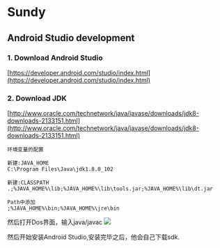 # Sundy

## Android Studio development ##

### 1. Download Android Studio
[https://developer.android.com/studio/index.html](https://developer.android.com/studio/index.html)
### 2. Download JDK ###
[http://www.oracle.com/technetwork/java/javase/downloads/jdk8-downloads-2133151.html](http://www.oracle.com/technetwork/java/javase/downloads/jdk8-downloads-2133151.html)

	环境变量的配置
	
	新建:JAVA_HOME 
	C:\Program Files\Java\jdk1.8.0_102
	
	新建:CLASSPATH
	.;%JAVA_HOME%\lib;%JAVA_HOME%\lib\tools.jar;%JAVA_HOME%\lib\dt.jar
	
	Path中添加
	;%JAVA_HOME%\bin;%JAVA_HOME%\jre\bin

然后打开Dos界面，输入java/javac
![](http://i.imgur.com/PVTJfaY.jpg)

然后开始安装Android Studio,安装完毕之后，他会自己下载sdk.